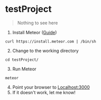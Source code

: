 testProject
===========

> Nothing to see here

1. Install Meteor ([Guide](http://docs.meteor.com))

  ```
  curl https://install.meteor.com | /bin/sh
  ```

2. Change to the working directory

  ```
  cd testProject/
  ```

3. Run Meteor

  ```
  meteor
  ```

4. Point your browser to [Localhost:3000](http://localhost:3000)
5. If it doesn't work, let me know!

